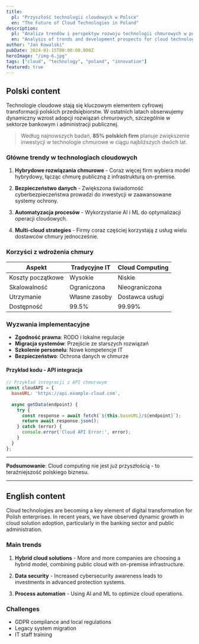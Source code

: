 ```yaml
---
title:
  pl: "Przyszłość technologii cloudowych w Polsce"
  en: "The Future of Cloud Technologies in Poland"
description:
  pl: "Analiza trendów i perspektyw rozwoju technologii chmurowych w polskim sektorze IT."
  en: "Analysis of trends and development prospects for cloud technologies in the Polish IT sector."
author: "Jan Kowalski"
pubDate: 2024-01-15T00:00:00.000Z
heroImage: "/img-6.jpg"
tags: ["cloud", "technology", "poland", "innovation"]
featured: true
---
```


## Polski content

Technologie cloudowe stają się kluczowym elementem cyfrowej transformacji polskich przedsiębiorstw. W ostatnich latach obserwujemy dynamiczny wzrost adopcji rozwiązań chmurowych, szczególnie w sektorze bankowym i administracji publicznej.

> Według najnowszych badań, **85% polskich firm** planuje zwiększenie inwestycji w technologie chmurowe w ciągu najbliższych dwóch lat.

### Główne trendy w technologiach cloudowych

1. **Hybrydowe rozwiązania chmurowe** - Coraz więcej firm wybiera model hybrydowy, łącząc chmurę publiczną z infrastrukturą on-premise.

2. **Bezpieczeństwo danych** - Zwiększona świadomość cyberbezpieczeństwa prowadzi do inwestycji w zaawansowane systemy ochrony.

3. **Automatyzacja procesów** - Wykorzystanie AI i ML do optymalizacji operacji cloudowych.

4. **Multi-cloud strategies** - Firmy coraz częściej korzystają z usług wielu dostawców chmury jednocześnie.

### Korzyści z wdrożenia chmury

| Aspekt | Tradycyjne IT | Cloud Computing |
|--------|---------------|-----------------|
| Koszty początkowe | Wysokie | Niskie |
| Skalowalność | Ograniczona | Nieograniczona |
| Utrzymanie | Własne zasoby | Dostawca usługi |
| Dostępność | 99.5% | 99.99% |

### Wyzwania implementacyjne

- **Zgodność prawna**: RODO i lokalne regulacje
- **Migracja systemów**: Przejście ze starszych rozwiązań
- **Szkolenie personelu**: Nowe kompetencje IT
- **Bezpieczeństwo**: Ochrona danych w chmurze

#### Przykład kodu - API integracja

```javascript
// Przykład integracji z API chmurowym
const cloudAPI = {
  baseURL: 'https://api.example-cloud.com',
  
  async getData(endpoint) {
    try {
      const response = await fetch(`${this.baseURL}/${endpoint}`);
      return await response.json();
    } catch (error) {
      console.error('Cloud API Error:', error);
    }
  }
};
```

---

**Podsumowanie**: Cloud computing nie jest już przyszłością - to teraźniejszość polskiego biznesu.

---

## English content  

Cloud technologies are becoming a key element of digital transformation for Polish enterprises. In recent years, we have observed dynamic growth in cloud solution adoption, particularly in the banking sector and public administration.

### Main trends

1. **Hybrid cloud solutions** - More and more companies are choosing a hybrid model, combining public cloud with on-premise infrastructure.

2. **Data security** - Increased cybersecurity awareness leads to investments in advanced protection systems.

3. **Process automation** - Using AI and ML to optimize cloud operations.

### Challenges

- GDPR compliance and local regulations
- Legacy system migration
- IT staff training

